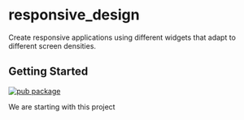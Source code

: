 # responsive_design

Create responsive applications using different widgets that adapt to different screen densities.

## Getting Started
[![pub package](https://flutter.dev/assets/flutter-lockup-1caf6476beed76adec3c477586da54de6b552b2f42108ec5bc68dc63bae2df75.png)](https://pub.dev/packages/responsive_design)

We are starting with this project